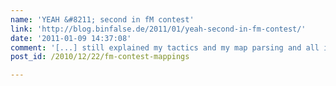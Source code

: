 ```yaml
---
name: 'YEAH &#8211; second in fM contest'
link: 'http://blog.binfalse.de/2011/01/yeah-second-in-fm-contest/'
date: '2011-01-09 14:37:08'
comment: '[...] still explained my tactics and my map parsing and all in all five other programmers joined this contest. Today the editorial staffs announced the [...]'
post_id: /2010/12/22/fm-contest-mappings

---
```




